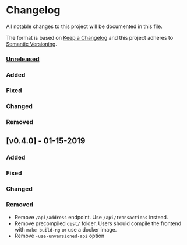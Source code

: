 # Changelog
All notable changes to this project will be documented in this file.

The format is based on [Keep a Changelog](http://keepachangelog.com/en/1.0.0/)
and this project adheres to [Semantic Versioning](http://semver.org/spec/v2.0.0.html).

### [Unreleased]

### Added

### Fixed

### Changed

### Removed

## [v0.4.0] - 01-15-2019

### Added

### Fixed

### Changed

### Removed

- Remove `/api/address` endpoint. Use `/api/transactions` instead.
- Remove precompiled `dist/` folder. Users should compile the frontend with `make build-ng` or use a docker image.
- Remove `-use-unversioned-api` option

[Unreleased]: https://github.com/amolecoin/amolecoin/compare/master...develop
[0.25.0]: https://github.com/amolecoin/amolecoin/compare/v0.4.0...v0.3.0
